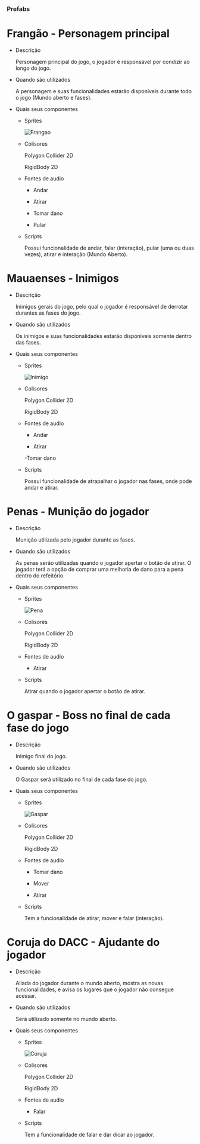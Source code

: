 ### Prefabs
# Frangão - Personagem principal
- Descrição

  Personagem principal do jogo, o jogador é responsável por condizir ao longo do jogo.
- Quando são utilizados

  A personagem e suas funcionalidades estarão disponíveis durante todo o jogo (Mundo aberto e fases).
- Quais seus componentes
    - Sprites

      ![Frangao](https://github.com/ChuckFelix765/DevJogos-ProjectF/blob/main/Sprites/imagem....-main/Frangao/.png/frangoparadofrente.png)
    - Colisores
 
      Polygon Collider 2D
      
      RigidBody 2D 
    - Fontes de audio

      - Andar
      
      - Atirar
      
      - Tomar dano
      
      - Pular
    - Scripts

      Possui funcionalidade de andar, falar (interação), pular (uma ou duas vezes), atirar e interação (Mundo Aberto).


# Mauaenses - Inimigos
- Descrição

  Inimigos gerais do jogo, pelo qual o jogador é responsável de derrotar durantes as fases do jogo.
- Quando são utilizados

  Os inimigos e suas funcionalidades estarão disponíveis somente dentro das fases.
- Quais seus componentes
    - Sprites

      ![Inimigo](https://github.com/ChuckFelix765/DevJogos-ProjectF/blob/main/Sprites/imagem....-main/NPC/.png/maua1.png)
    - Colisores
 
      Polygon Collider 2D 
      
      RigidBody 2D 
    - Fontes de audio

      - Andar
      
      - Atirar
      
      -Tomar dano

    - Scripts

      Possui funcionalidade de atrapalhar o jogador nas fases, onde pode andar e atirar.

# Penas - Munição do jogador
- Descrição

  Munição utilizada pelo jogador durante as fases. 
- Quando são utilizados

   As penas serão utilizadas quando o jogador apertar o botão de atirar.
   O jogador terá a opção de comprar uma melhoria de dano para a pena dentro do refeitório.
- Quais seus componentes
    - Sprites
      
      ![Pena](https://github.com/ChuckFelix765/DevJogos-ProjectF/blob/main/Sprites/imagem....-main/Frangao/.png/pena.png)
    - Colisores
 
      Polygon Collider 2D
      
      RigidBody 2D 
    - Fontes de audio

      - Atirar

    - Scripts

      Atirar quando o jogador apertar o botão de atirar.

# O gaspar - Boss no final de cada fase do jogo 
- Descrição

  Inimigo final do jogo. 
- Quando são utilizados

   O Gaspar será utilizado no final de cada fase do jogo.

- Quais seus componentes
    - Sprites
      
      ![Gaspar](https://github.com/ChuckFelix765/DevJogos-ProjectF/blob/main/Sprites/imagem....-main/FantasmaMaua/.png/gasparzinho.png)
    - Colisores
 
      Polygon Collider 2D
      
      RigidBody 2D 
    - Fontes de audio
      
      - Tomar dano

      - Mover
    
      - Atirar
    - Scripts

      Tem a funcionalidade de atirar, mover e falar (interação).


# Coruja do DACC - Ajudante do jogador 
- Descrição

  Aliada do jogador durante o mundo aberto, mostra as novas funcionalidades, e avisa os lugares que o jogador não consegue acessar. 
- Quando são utilizados

   Será utilizado somente no mundo aberto. 

- Quais seus componentes
    - Sprites
      
      ![Coruja](https://github.com/ChuckFelix765/DevJogos-ProjectF/blob/main/Sprites/imagem....-main/image-removebg-preview%20(10).png)
    - Colisores
 
      Polygon Collider 2D
      
      RigidBody 2D 
    - Fontes de audio
      
      - Falar
    - Scripts

      Tem a funcionalidade de falar e dar dicar ao jogador.
